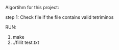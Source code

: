 Algortihm for this project:

step 1: Check file if the file contains valid tetriminos


RUN:

1. make
2. ./fillit test.txt
